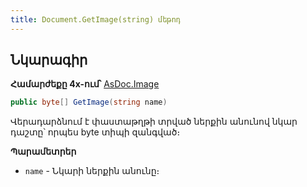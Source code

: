 ```yaml
---
title: Document.GetImage(string) մեթոդ
---
```


## Նկարագիր

**Համարժեքը 4x-ում՝** [AsDoc.Image](https://armsoft.github.io/as4x-docs/HTM/ProgrGuide/Functions/ASDOC/Image.html)

```c#
public byte[] GetImage(string name)
```

Վերադարձնում է փաստաթղթի տրված ներքին անունով նկար դաշտը՝ որպես byte տիպի զանգված։

**Պարամետրեր**

* `name` - Նկարի ներքին անունը։

